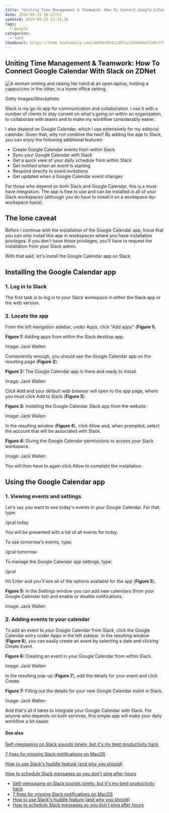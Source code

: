```yaml
---
title: "Uniting Time Management & Teamwork: How To Connect Google Calendar With Slack on ZDNet"
date: 2024-09-19 10:22:53
updated: 2024-09-20 12:31:38
tags:
  - google
categories:
  - tech
thumbnail: https://thmb.techidaily.com/abb5b783422357ac326d246e72e8c7f9c8f3c9e301b0d6289c4da0aac55fb642.jpg
---
```


## Uniting Time Management & Teamwork: How To Connect Google Calendar With Slack on ZDNet

![A woman smiling and raising her hand at an open laptop, holding a cappuccino in the other, in a home office setting.](https://www.zdnet.com/a/img/resize/b91e0a78f0b3f9bab18991988e1d3efc34c52f90/2020/08/25/4036856c-d4c6-47bd-a1e2-a465ea6c9a24/istock-12669177811.jpg?auto=webp&width=1280)

Getty Images/iStockphoto

Slack is my go-to app for communication and collaboration. I use it with a number of clients to stay current on what's going on within an organization, to collaborate with teams and to make my workflow considerably easier. 

I also depend on Google Calendar, which I use extensively for my editorial calendar. Given that, why not combine the two? By adding the app to Slack, you can enjoy the following additional features: 

* Create Google Calendar events from within Slack
* Sync your Google Calendar with Slack
* Get a quick view of your daily schedule from within Slack
* Get notified when an event is starting
* Respond directly to event invitations
* Get updated when a Google Calendar event changes

For those who depend on both Slack and Google Calendar, this is a must-have integration. The app is free to use and can be installed in all of your Slack workspaces (although you do have to install it on a workspace-by-workspace basis). 

##  The lone caveat 

Before I continue with the installation of the Google Calendar app, know that you can only install this app in workspaces where you have installation privileges. If you don't have those privileges, you'll have to request the installation from your Slack admin. 

With that said, let's install the Google Calendar app on Slack. 

##  Installing the Google Calendar app 

###  1\. Log in to Slack 

The first task is to log in to your Slack workspace in either the Slack app or the web version. 

###  2\. Locate the app 

From the left navigation sidebar, under Apps, click "Add apps" (**Figure 1**). 

**Figure 1:** Adding apps from within the Slack desktop app.

Image: Jack Wallen

Conveniently enough, you should see the Google Calendar app on the resulting page (**Figure 2**). 

**Figure 2:** The Google Calendar app is there and ready to install.

Image: Jack Wallen

Click Add and your default web browser will open to the app page, where you must click Add to Slack (**Figure 3**). 

**Figure 3:** Installing the Google Calendar Slack app from the website.

Image: Jack Wallen

In the resulting window (**Figure 4**), click Allow and, when prompted, select the account that will be associated with Slack. 

**Figure 4:** Giving the Google Calendar permissions to access your Slack workspace.

Image: Jack Wallen

You will then have to again click Allow to complete the installation. 

##  Using the Google Calendar app 

###  1\. Viewing events and settings 

Let's say you want to see today's events in your Google Calendar. For that, type: 

/gcal today

You will be presented with a list of all events for today. 

To see tomorrow's events, type: 

/gcal tomorrow

To manage the Google Calendar app settings, type: 

/gcal

Hit Enter and you'll see all of the options available for the app (**Figure 5**). 

**Figure 5:** In the Settings window you can add new calendars (from your Google Calendar list) and enable or disable notifications.

Image: Jack Wallen

###  2\. Adding events to your calendar 

To add an event to your Google Calendar from Slack, click the Google Calendar entry under Apps in the left sidebar. In the resulting window (**Figure 6**), you can easily create an event by selecting a date and clicking Create Event. 

**Figure 6:** Creating an event in your Google Calendar from within Slack.

Image: Jack Wallen

In the resulting pop-up (**Figure 7**), add the details for your event and click Create. 

**Figure 7:** Filling out the details for your new Google Calendar event in Slack.

Image: Jack Wallen

And that's all it takes to integrate your Google Calendar with Slack. For anyone who depends on both services, this simple app will make your daily workflow a bit easier. 

#### See also

[Self-messaging on Slack sounds lonely, but it's my best productivity hack](https://www.zdnet.com/article/self-messaging-on-slack-sounds-lonely-but-its-my-best-productivity-hack/ "Self-messaging on Slack sounds lonely, but it's my best productivity hack")

[7 fixes for missing Slack notifications on MacOS](https://www.zdnet.com/article/7-fixes-for-missing-slack-notifications-on-macos/ "7 fixes for missing Slack notifications on MacOS")

[How to use Slack's huddle feature (and why you should)](https://www.zdnet.com/article/how-to-use-slacks-huddle-feature-and-why-you-should/ "How to use Slack's huddle feature (and why you should)")

[How to schedule Slack messages so you don't ping after hours](https://www.zdnet.com/article/how-to-schedule-slack-messages-and-why-you-might-want-to/ "How to schedule Slack messages so you don't ping after hours")

* [Self-messaging on Slack sounds lonely, but it's my best productivity hack](https://www.zdnet.com/article/self-messaging-on-slack-sounds-lonely-but-its-my-best-productivity-hack/ "Self-messaging on Slack sounds lonely, but it's my best productivity hack")
* [7 fixes for missing Slack notifications on MacOS](https://www.zdnet.com/article/7-fixes-for-missing-slack-notifications-on-macos/ "7 fixes for missing Slack notifications on MacOS")
* [How to use Slack's huddle feature (and why you should)](https://www.zdnet.com/article/how-to-use-slacks-huddle-feature-and-why-you-should/ "How to use Slack's huddle feature (and why you should)")
* [How to schedule Slack messages so you don't ping after hours](https://www.zdnet.com/article/how-to-schedule-slack-messages-and-why-you-might-want-to/ "How to schedule Slack messages so you don't ping after hours")

<ins class="adsbygoogle"
     style="display:block"
     data-ad-format="autorelaxed"
     data-ad-client="ca-pub-7571918770474297"
     data-ad-slot="1223367746"></ins>



<ins class="adsbygoogle"
     style="display:block"
     data-ad-client="ca-pub-7571918770474297"
     data-ad-slot="8358498916"
     data-ad-format="auto"
     data-full-width-responsive="true"></ins>

